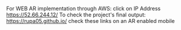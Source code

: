 For WEB AR implementation through AWS: 
click on IP Address https://52.66.244.12/
To check the project's final output: https://rupa05.github.io/ check these links on an AR enabled mobile 
